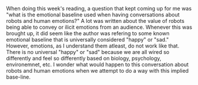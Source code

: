 When doing this week's reading, a question that kept coming up for me was "what is the emotional baseline used when having conversations about robots and human emotions?" A lot was written about the value of robots being able to convey or ilicit emotions from an audience. Whenever this was brought up, it did seem like the author was refering to some known emotional baseline that is universally considered "happy" or "sad." However, emotions, as I understand them atleast, do not work like that. There is no universal "happy" or "sad" because we are all wired so differently and feel so differently based on biology, psychology, environemnet, etc. I wonder what would happen to this conversation about robots and human emotions when we attempt to do a way with this implied base-line.
